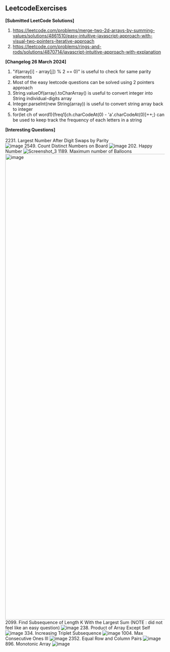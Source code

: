 LeetcodeExercises<br>
---
**[Submitted LeetCode Solutions]**<br>
1. https://leetcode.com/problems/merge-two-2d-arrays-by-summing-values/solutions/4861510/easy-intuitive-javascript-approach-with-visual-two-pointers-iterative-approach
2. https://leetcode.com/problems/rings-and-rods/solutions/4870714/javascript-intuitive-approach-with-explanation

**[Changelog 26 March 2024]**
1. "if(array[i] - array[j]) % 2 == 0)" is useful to check for same parity elements
2. Most of the easy leetcode questions can be solved using 2 pointers approach
3. String.valueOf(array).toCharArray() is useful to convert integer into String individual-digits array
4. Integer.parseInt(new String(array)) is useful to convert string array back to integer
5. for(let ch of word1){freq1[ch.charCodeAt(0) - 'a'.charCodeAt(0)]++;} can be used to keep track the frequency of each letters in a string
   
**[Interesting Questions]**<br><br>
2231. Largest Number After Digit Swaps by Parity<br>
![image](https://github.com/Jaysenso/LeetcodeExercises/assets/105051750/d31b9728-ba55-4772-94d0-d56930adb579)
2549. Count Distinct Numbers on Board
![image](https://github.com/Jaysenso/LeetcodeExercises/assets/105051750/c1056a78-50d6-45ae-a080-28a604a52191)
202. Happy Number
![Screenshot_3](https://github.com/Jaysenso/LeetcodeExercises/assets/105051750/48a9c858-2e2e-485d-941e-7cdea9375783)
1189. Maximum number of Balloons
<img width="1472" alt="image" src="https://github.com/Jaysenso/LeetcodeExercises/assets/105051750/d3ea5615-19fe-4d94-a262-6caaaddda4ec">
2099. Find Subsequence of Length K With the Largest Sum (NOTE : did not feel like an easy question)
![image](https://github.com/Jaysenso/LeetcodeExercises/assets/105051750/8a544473-93a2-431d-9042-7c8775c0c659)
238. Product of Array Except Self
![image](https://github.com/Jaysenso/LeetcodeExercises/assets/105051750/2a3ccb51-18b0-4ee9-9f11-638b0a3c1a0d)
334. Increasing Triplet Subsequence
![image](https://github.com/Jaysenso/LeetcodeExercises/assets/105051750/3ffe5478-2a7b-460f-bc61-212958195d18)
1004. Max Consecutive Ones III
![image](https://github.com/Jaysenso/LeetcodeExercises/assets/105051750/b59fd2c2-5433-458e-80f0-f3cd33297033)
2352. Equal Row and Column Pairs
![image](https://github.com/Jaysenso/LeetcodeExercises/assets/105051750/c55925e2-ecb3-426e-a97c-a90ba9353b12)
896. Monotonic Array
![image](https://github.com/Jaysenso/LeetcodeExercises/assets/105051750/9f9181f3-8b1d-4407-9aeb-a318a0346a7c)


